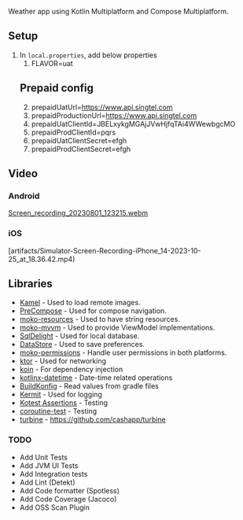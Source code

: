 Weather app using Kotlin Multiplatform and Compose Multiplatform.

## Setup
1. In `local.properties`, add below properties
    1. FLAVOR=uat
    ## Prepaid config
    2. prepaidUatUrl=https://www.api.singtel.com
    3. prepaidProductionUrl=https://www.api.singtel.com
    4. prepaidUatClientId=JBELxykgMGAjJVwHjfqTAi4WWewbgcMO
    5. prepaidProdClientId=pqrs
    6. prepaidUatClientSecret=efgh
    7. prepaidProdClientSecret=efgh


## Video
### Android
[Screen_recording_20230801_123215.webm](artifacts/Screen_recording_20231025_183240.webm)

### iOS
[artifacts/Simulator-Screen-Recording-iPhone_14-2023-10-25_at_18.36.42.mp4)

## Libraries
- [Kamel](https://github.com/Kamel-Media/Kamel) - Used to load remote images.
- [PreCompose](https://github.com/Tlaster/PreCompose/) - Used for compose navigation.
- [moko-resources](https://github.com/icerockdev/moko-resources) - Used to have string resources.
- [moko-mvvm](https://github.com/icerockdev/moko-mvvm) - Used to provide ViewModel implementations.
- [SqlDelight](https://github.com/cashapp/sqldelight) - Used for local database.
- [DataStore](https://developer.android.com/jetpack/androidx/releases/datastore) - Used to save preferences.
- [moko-permissions](https://github.com/icerockdev/moko-permissions) - Handle user permissions in both platforms.
- [ktor](https://ktor.io/) - Used for networking
- [koin](https://insert-koin.io/) - For dependency injection
- [kotlinx-datetime](https://github.com/Kotlin/kotlinx-datetime) - Date-time related operations
- [BuildKonfig](https://github.com/yshrsmz/BuildKonfig) - Read values from gradle files
- [Kermit](https://github.com/touchlab/Kermit) - Used for logging
- [Kotest Assertions](https://kotest.io/docs/assertions/assertions.html) - Testing
- [coroutine-test](https://github.com/Kotlin/kotlinx.coroutines/tree/master/kotlinx-coroutines-test) - Testing
- [turbine](https://github.com/cashapp/turbine) - https://github.com/cashapp/turbine


### TODO

- Add Unit Tests
- Add JVM UI Tests
- Add Integration tests
- Add Lint (Detekt)
- Add Code formatter (Spotless)
- Add Code Coverage (Jacoco)
- Add OSS Scan Plugin
